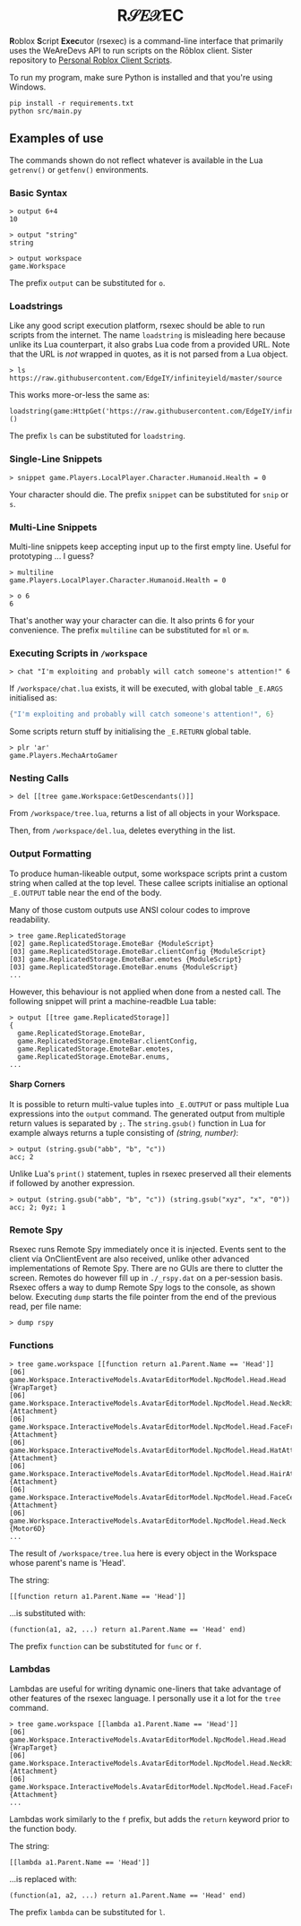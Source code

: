 <h1 align="center">R𝒮𝐸𝒳EC</h1>

**R**oblox **S**cript **Exec**utor (rsexec) is a command-line interface that primarily uses the WeAreDevs API to run scripts on the Rōblox client. Sister repository to [Personal Roblox Client Scripts](https://github.com/Windows81/Personal-Roblox-Client-Scripts).

To run my program, make sure Python is installed and that you're using Windows.

```console
pip install -r requirements.txt
python src/main.py
```

## Examples of use

The commands shown do not reflect whatever is available in the Lua `getrenv()` or `getfenv()` environments.

### Basic Syntax

```
> output 6+4
10
```

```
> output "string"
string
```

```
> output workspace
game.Workspace
```

The prefix `output` can be substituted for `o`.

### Loadstrings

Like any good script execution platform, rsexec should be able to run scripts from the internet. The name `loadstring` is misleading here because unlike its Lua counterpart, it also grabs Lua code from a provided URL. Note that the URL is _not_ wrapped in quotes, as it is not parsed from a Lua object.

```
> ls https://raw.githubusercontent.com/EdgeIY/infiniteyield/master/source
```

This works more-or-less the same as:

```
loadstring(game:HttpGet('https://raw.githubusercontent.com/EdgeIY/infiniteyield/master/source'))()
```

The prefix `ls` can be substituted for `loadstring`.

### Single-Line Snippets

```
> snippet game.Players.LocalPlayer.Character.Humanoid.Health = 0
```

Your character should die.
The prefix `snippet` can be substituted for `snip` or `s`.

### Multi-Line Snippets

Multi-line snippets keep accepting input up to the first empty line. Useful for prototyping ... I guess?

```
> multiline
game.Players.LocalPlayer.Character.Humanoid.Health = 0

> o 6
6
```

That's another way your character can die. It also prints 6 for your convenience.
The prefix `multiline` can be substituted for `ml` or `m`.

### Executing Scripts in `/workspace`

```
> chat "I'm exploiting and probably will catch someone's attention!" 6
```

If `/workspace/chat.lua` exists, it will be executed, with global table `_E.ARGS` initialised as:

```lua
{"I'm exploiting and probably will catch someone's attention!", 6}
```

Some scripts return stuff by initialising the `_E.RETURN` global table.

```
> plr 'ar'
game.Players.MechaArtoGamer
```

### Nesting Calls

```
> del [[tree game.Workspace:GetDescendants()]]
```

From `/workspace/tree.lua`, returns a list of all objects in your Workspace.

Then, from `/workspace/del.lua`, deletes everything in the list.

### Output Formatting

To produce human-likeable output, some workspace scripts print a custom string when called at the top level. These callee scripts initialise an optional `_E.OUTPUT` table near the end of the body.

Many of those custom outputs use ANSI colour codes to improve readability.

```
> tree game.ReplicatedStorage
[02] game.ReplicatedStorage.EmoteBar {ModuleScript}
[03] game.ReplicatedStorage.EmoteBar.clientConfig {ModuleScript}
[03] game.ReplicatedStorage.EmoteBar.emotes {ModuleScript}
[03] game.ReplicatedStorage.EmoteBar.enums {ModuleScript}
...
```

However, this behaviour is not applied when done from a nested call. The following snippet will print a machine-readble Lua table:

```
> output [[tree game.ReplicatedStorage]]
{
  game.ReplicatedStorage.EmoteBar,
  game.ReplicatedStorage.EmoteBar.clientConfig,
  game.ReplicatedStorage.EmoteBar.emotes,
  game.ReplicatedStorage.EmoteBar.enums,
...
```

#### Sharp Corners

It is possible to return multi-value tuples into `_E.OUTPUT` or pass multiple Lua expressions into the `output` command. The generated output from multiple return values is separated by `;`. The `string.gsub()` function in Lua for example always returns a tuple consisting of _(string, number)_:

```
> output (string.gsub("abb", "b", "c"))
acc; 2
```

Unlike Lua's `print()` statement, tuples in rsexec preserved all their elements if followed by another expression.

```
> output (string.gsub("abb", "b", "c")) (string.gsub("xyz", "x", "0"))
acc; 2; 0yz; 1
```

### Remote Spy

Rsexec runs Remote Spy immediately once it is injected. Events sent to the client vía OnClientEvent are also received, unlike other advanced implementations of Remote Spy. There are no GUIs are there to clutter the screen. Remotes do however fill up in `./_rspy.dat` on a per-session basis. Rsexec offers a way to dump Remote Spy logs to the console, as shown below. Executing `dump` starts the file pointer from the end of the previous read, per file name:

```
> dump rspy
```

### Functions

```
> tree game.workspace [[function return a1.Parent.Name == 'Head']]
[06] game.Workspace.InteractiveModels.AvatarEditorModel.NpcModel.Head.Head {WrapTarget}
[06] game.Workspace.InteractiveModels.AvatarEditorModel.NpcModel.Head.NeckRigAttachment {Attachment}
[06] game.Workspace.InteractiveModels.AvatarEditorModel.NpcModel.Head.FaceFrontAttachment {Attachment}
[06] game.Workspace.InteractiveModels.AvatarEditorModel.NpcModel.Head.HatAttachment {Attachment}
[06] game.Workspace.InteractiveModels.AvatarEditorModel.NpcModel.Head.HairAttachment {Attachment}
[06] game.Workspace.InteractiveModels.AvatarEditorModel.NpcModel.Head.FaceCenterAttachment {Attachment}
[06] game.Workspace.InteractiveModels.AvatarEditorModel.NpcModel.Head.Neck {Motor6D}
...
```

The result of `/workspace/tree.lua` here is every object in the Workspace whose parent's name is 'Head'.

The string:

```
[[function return a1.Parent.Name == 'Head']]
```

...is substituted with:

```
(function(a1, a2, ...) return a1.Parent.Name == 'Head' end)
```

The prefix `function` can be substituted for `func` or `f`.

### Lambdas

Lambdas are useful for writing dynamic one-liners that take advantage of other features of the rsexec language. I personally use it a lot for the `tree` command.

```
> tree game.workspace [[lambda a1.Parent.Name == 'Head']]
[06] game.Workspace.InteractiveModels.AvatarEditorModel.NpcModel.Head.Head {WrapTarget}
[06] game.Workspace.InteractiveModels.AvatarEditorModel.NpcModel.Head.NeckRigAttachment {Attachment}
[06] game.Workspace.InteractiveModels.AvatarEditorModel.NpcModel.Head.FaceFrontAttachment {Attachment}
...
```

Lambdas work similarly to the `f` prefix, but adds the `return` keyword prior to the function body.

The string:

```
[[lambda a1.Parent.Name == 'Head']]
```

...is replaced with:

```
(function(a1, a2, ...) return a1.Parent.Name == 'Head' end)
```

The prefix `lambda` can be substituted for `l`.
